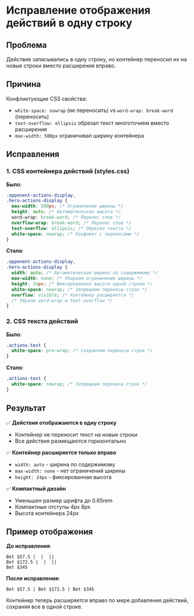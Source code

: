 # Исправление отображения действий в одну строку

## Проблема
Действия записывались в одну строку, но контейнер переносил их на новые строки вместо расширения вправо.

## Причина
Конфликтующие CSS свойства:
- `white-space: nowrap` (не переносить) vs `word-wrap: break-word` (переносить)
- `text-overflow: ellipsis` обрезал текст многоточием вместо расширения
- `max-width: 500px` ограничивал ширину контейнера

## Исправления

### 1. CSS контейнера действий (styles.css)

**Было**:
```css
.opponent-actions-display,
.hero-actions-display {
  max-width: 500px; /* Ограничение ширины */
  height: auto; /* Автоматическая высота */
  word-wrap: break-word; /* Перенос слов */
  overflow-wrap: break-word; /* Перенос слов */
  text-overflow: ellipsis; /* Обрезка текста */
  white-space: nowrap; /* Конфликт с переносами */
}
```

**Стало**:
```css
.opponent-actions-display,
.hero-actions-display {
  width: auto; /* Автоматическая ширина по содержимому */
  max-width: none; /* Убираем ограничение ширины */
  height: 24px; /* Фиксированная высота одной строки */
  white-space: nowrap; /* Запрещаем переносы строк */
  overflow: visible; /* Контейнер расширяется */
  /* Убрали word-wrap и text-overflow */
}
```

### 2. CSS текста действий

**Было**:
```css
.actions-text {
  white-space: pre-wrap; /* Сохраняем переносы строк */
}
```

**Стало**:
```css
.actions-text {
  white-space: nowrap; /* Запрещаем переносы строк */
}
```

## Результат

✅ **Действия отображаются в одну строку**
- Контейнер не переносит текст на новые строки
- Все действия размещаются горизонтально

✅ **Контейнер расширяется только вправо**
- `width: auto` - ширина по содержимому
- `max-width: none` - нет ограничений ширины
- `height: 24px` - фиксированная высота

✅ **Компактный дизайн**
- Уменьшен размер шрифта до 0.65rem
- Компактные отступы 4px 8px
- Высота контейнера 24px

## Пример отображения

**До исправления**:
```
Bet $57.5 |  |  || 
Bet $172.5 |  |  || 
Bet $345
```

**После исправления**:
```
Bet $57.5 | Bet $172.5 | Bet $345
```

Контейнер теперь расширяется вправо по мере добавления действий, сохраняя все в одной строке. 